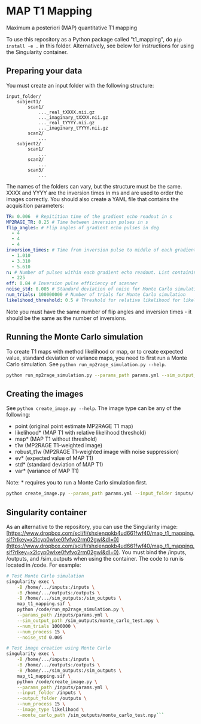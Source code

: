 # MAP T1 Mapping
Maximum a posteriori (MAP) quantitative T1 mapping

To use this repository as a Python package called "t1_mapping", do `pip install -e .` in this folder. Alternatively, see below for instructions for using the Singularity container.

## Preparing your data 
You must create an input folder with the following structure:
```
input_folder/
    subject1/
        scan1/
            ..._real_tXXXX.nii.gz
            ..._imaginary_tXXXX.nii.gz
            ..._real_tYYYY.nii.gz
            ..._imaginary_tYYYY.nii.gz
        scan2/
            ...
    subject2/
        scan1/
            ...
        scan2/
            ...
        scan3/
            ...
```

The names of the folders can vary, but the structure must be the same. XXXX and YYYY are the inversion times in ms and are used to order the images correctly. You should also create a YAML file that contains the acquisition parameters:

```YAML
TR: 0.006  # Repitition time of the gradient echo readout in s
MP2RAGE_TR: 8.25 # Time between inversion pulses in s
flip_angles: # Flip angles of gradient echo pulses in deg
  - 4
  - 4
  - 4
inversion_times: # Time from inversion pulse to middle of each gradient echo readout
  - 1.010
  - 3.310  
  - 5.610
n: # Number of pulses within each gradient echo readout. List containing 1 int or 2 ints for number before and after center of k-space.
  - 225
eff: 0.84 # Inversion pulse efficiency of scanner
noise_std: 0.005 # Standard deviation of noise for Monte Carlo simulation
num_trials: 100000000 # Number of trials for Monte Carlo simulation
likelihood_threshold: 0.5 # Threshold for relative likelihood for likelihood method of T1 mapping
```

Note you must have the same number of flip angles and inversion times - it should be the same as the number of inversions.

## Running the Monte Carlo simulation
To create T1 maps with method likelihood or map, or to create expected value, standard deviation or variance maps, you need to first run a Monte Carlo simulation. See `python run_mp2rage_simulation.py --help`.

```bash
python run_mp2rage_simulation.py --params_path params.yml --sim_output_path sim_outputs/counts_1M_0.005.npy --num_trials 1000000 --num_process 15 --noise_std 0.005
```

## Creating the images
See `python create_image.py --help`. The image type can be any of the following:
- point (original point estimate MP2RAGE T1 map)
- likelihood* (MAP T1 with relative likelihood threshold) 
- map* (MAP T1 without threshold)
- t1w (MP2RAGE T1-weighted image)
- robust_t1w (MP2RAGE T1-weighted image with noise suppression)
- ev* (expected value of MAP T1)
- std* (standard deviation of MAP T1)
- var* (variance of MAP T1)

Note: * requires you to run a Monte Carlo simulation first.

```bash
python create_image.py --params_path params.yml --input_folder inputs/ --num_process 1 --image_type map --monte_carlo_path sim_outputs/counts_1M_0.005.npy --output_folder outputs/
```

## Singularity container
As an alternative to the repository, you can use the Singularity image: [https://www.dropbox.com/scl/fi/shxienqokb4ud661fwf40/map_t1_mapping.sif?rlkey=x2lcyp0wlxe0fvfvo2rm02gwl&dl=0](https://www.dropbox.com/scl/fi/shxienqokb4ud661fwf40/map_t1_mapping.sif?rlkey=x2lcyp0wlxe0fvfvo2rm02gwl&dl=0). You must bind the /inputs, /outputs, and /sim_outputs when using the container. The code to run is located in /code. For example:

```bash
# Test Monte Carlo simulation
singularity exec \
    -B /home/.../inputs:/inputs \
    -B /home/.../outputs:/outputs \
    -B /home/.../sim_outputs:/sim_outputs \
    map_t1_mapping.sif \
    python /code/run_mp2rage_simulation.py \
    --params_path /inputs/params.yml \
    --sim_output_path /sim_outputs/monte_carlo_test.npy \
    --num_trials 1000000 \
    --num_process 15 \
    --noise_std 0.005

# Test image creation using Monte Carlo
singularity exec \
    -B /home/.../inputs:/inputs \
    -B /home/.../outputs:/outputs \
    -B /home/.../sim_outputs:/sim_outputs \
    map_t1_mapping.sif \
    python /code/create_image.py \
    --params_path /inputs/params.yml \
    --input_folder /inputs \
    --output_folder /outputs \
    --num_process 15 \
    --image_type likelihood \
    --monte_carlo_path /sim_outputs/monte_carlo_test.npy```

